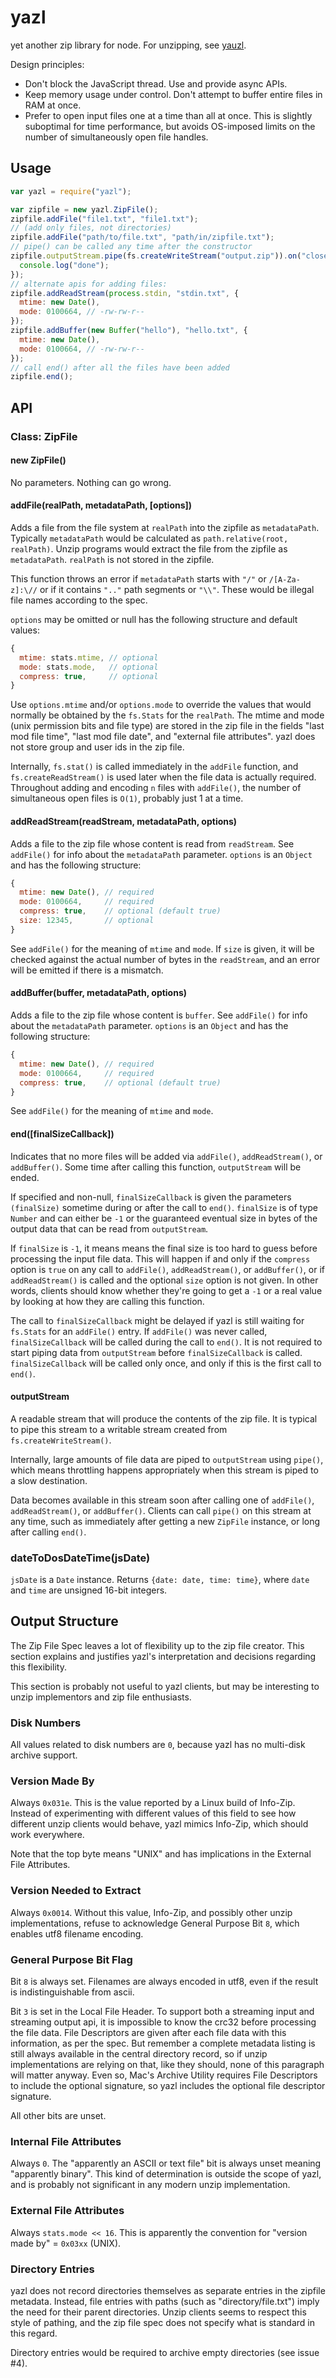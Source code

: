 # yazl

yet another zip library for node. For unzipping, see
[yauzl](https://github.com/thejoshwolfe/yauzl).

Design principles:

 * Don't block the JavaScript thread.
   Use and provide async APIs.
 * Keep memory usage under control.
   Don't attempt to buffer entire files in RAM at once.
 * Prefer to open input files one at a time than all at once.
   This is slightly suboptimal for time performance,
   but avoids OS-imposed limits on the number of simultaneously open file handles.

## Usage

```js
var yazl = require("yazl");

var zipfile = new yazl.ZipFile();
zipfile.addFile("file1.txt", "file1.txt");
// (add only files, not directories)
zipfile.addFile("path/to/file.txt", "path/in/zipfile.txt");
// pipe() can be called any time after the constructor
zipfile.outputStream.pipe(fs.createWriteStream("output.zip")).on("close", function() {
  console.log("done");
});
// alternate apis for adding files:
zipfile.addReadStream(process.stdin, "stdin.txt", {
  mtime: new Date(),
  mode: 0100664, // -rw-rw-r--
});
zipfile.addBuffer(new Buffer("hello"), "hello.txt", {
  mtime: new Date(),
  mode: 0100664, // -rw-rw-r--
});
// call end() after all the files have been added
zipfile.end();
```

## API

### Class: ZipFile

#### new ZipFile()

No parameters.
Nothing can go wrong.

#### addFile(realPath, metadataPath, [options])

Adds a file from the file system at `realPath` into the zipfile as `metadataPath`.
Typically `metadataPath` would be calculated as `path.relative(root, realPath)`.
Unzip programs would extract the file from the zipfile as `metadataPath`.
`realPath` is not stored in the zipfile.

This function throws an error if `metadataPath` starts with `"/"` or `/[A-Za-z]:\//`
or if it contains `".."` path segments or `"\\"`.
These would be illegal file names according to the spec.

`options` may be omitted or null has the following structure and default values:

```js
{
  mtime: stats.mtime, // optional
  mode: stats.mode,   // optional
  compress: true,     // optional
}
```

Use `options.mtime` and/or `options.mode` to override the values
that would normally be obtained by the `fs.Stats` for the `realPath`.
The mtime and mode (unix permission bits and file type) are stored in the zip file
in the fields "last mod file time", "last mod file date", and "external file attributes".
yazl does not store group and user ids in the zip file.

Internally, `fs.stat()` is called immediately in the `addFile` function,
and `fs.createReadStream()` is used later when the file data is actually required.
Throughout adding and encoding `n` files with `addFile()`,
the number of simultaneous open files is `O(1)`, probably just 1 at a time.

#### addReadStream(readStream, metadataPath, options)

Adds a file to the zip file whose content is read from `readStream`.
See `addFile()` for info about the `metadataPath` parameter.
`options` is an `Object` and has the following structure:

```js
{
  mtime: new Date(), // required
  mode: 0100664,     // required
  compress: true,    // optional (default true)
  size: 12345,       // optional
}
```

See `addFile()` for the meaning of `mtime` and `mode`.
If `size` is given, it will be checked against the actual number of bytes in the `readStream`,
and an error will be emitted if there is a mismatch.

#### addBuffer(buffer, metadataPath, options)

Adds a file to the zip file whose content is `buffer`.
See `addFile()` for info about the `metadataPath` parameter.
`options` is an `Object` and has the following structure:

```js
{
  mtime: new Date(), // required
  mode: 0100664,     // required
  compress: true,    // optional (default true)
}
```

See `addFile()` for the meaning of `mtime` and `mode`.

#### end([finalSizeCallback])

Indicates that no more files will be added via `addFile()`, `addReadStream()`, or `addBuffer()`.
Some time after calling this function, `outputStream` will be ended.

If specified and non-null, `finalSizeCallback` is given the parameters `(finalSize)`
sometime during or after the call to `end()`.
`finalSize` is of type `Number` and can either be `-1`
or the guaranteed eventual size in bytes of the output data that can be read from `outputStream`.

If `finalSize` is `-1`, it means means the final size is too hard to guess before processing the input file data.
This will happen if and only if the `compress` option is `true` on any call to `addFile()`, `addReadStream()`, or `addBuffer()`,
or if `addReadStream()` is called and the optional `size` option is not given.
In other words, clients should know whether they're going to get a `-1` or a real value
by looking at how they are calling this function.

The call to `finalSizeCallback` might be delayed if yazl is still waiting for `fs.Stats` for an `addFile()` entry.
If `addFile()` was never called, `finalSizeCallback` will be called during the call to `end()`.
It is not required to start piping data from `outputStream` before `finalSizeCallback` is called.
`finalSizeCallback` will be called only once, and only if this is the first call to `end()`.

#### outputStream

A readable stream that will produce the contents of the zip file.
It is typical to pipe this stream to a writable stream created from `fs.createWriteStream()`.

Internally, large amounts of file data are piped to `outputStream` using `pipe()`,
which means throttling happens appropriately when this stream is piped to a slow destination.

Data becomes available in this stream soon after calling one of `addFile()`, `addReadStream()`, or `addBuffer()`.
Clients can call `pipe()` on this stream at any time,
such as immediately after getting a new `ZipFile` instance, or long after calling `end()`.

### dateToDosDateTime(jsDate)

`jsDate` is a `Date` instance.
Returns `{date: date, time: time}`, where `date` and `time` are unsigned 16-bit integers.

## Output Structure

The Zip File Spec leaves a lot of flexibility up to the zip file creator.
This section explains and justifies yazl's interpretation and decisions regarding this flexibility.

This section is probably not useful to yazl clients,
but may be interesting to unzip implementors and zip file enthusiasts.

### Disk Numbers

All values related to disk numbers are `0`,
because yazl has no multi-disk archive support.

### Version Made By

Always `0x031e`.
This is the value reported by a Linux build of Info-Zip.
Instead of experimenting with different values of this field
to see how different unzip clients would behave,
yazl mimics Info-Zip, which should work everywhere.

Note that the top byte means "UNIX"
and has implications in the External File Attributes.

### Version Needed to Extract

Always `0x0014`.
Without this value, Info-Zip, and possibly other unzip implementations,
refuse to acknowledge General Purpose Bit `8`, which enables utf8 filename encoding.

### General Purpose Bit Flag

Bit `8` is always set.
Filenames are always encoded in utf8, even if the result is indistinguishable from ascii.

Bit `3` is set in the Local File Header.
To support both a streaming input and streaming output api,
it is impossible to know the crc32 before processing the file data.
File Descriptors are given after each file data with this information, as per the spec.
But remember a complete metadata listing is still always available in the central directory record,
so if unzip implementations are relying on that, like they should,
none of this paragraph will matter anyway.
Even so, Mac's Archive Utility requires File Descriptors to include the optional signature,
so yazl includes the optional file descriptor signature.

All other bits are unset.

### Internal File Attributes

Always `0`.
The "apparently an ASCII or text file" bit is always unset meaning "apparently binary".
This kind of determination is outside the scope of yazl,
and is probably not significant in any modern unzip implementation.

### External File Attributes

Always `stats.mode << 16`.
This is apparently the convention for "version made by" = `0x03xx` (UNIX).

### Directory Entries

yazl does not record directories themselves as separate entries in the zipfile metadata.
Instead, file entries with paths (such as "directory/file.txt") imply the need for their parent directories.
Unzip clients seems to respect this style of pathing,
and the zip file spec does not specify what is standard in this regard.

Directory entries would be required to archive empty directories (see issue #4).
